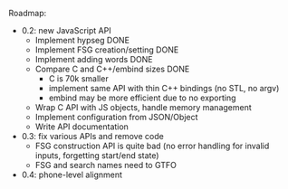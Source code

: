 Roadmap:

- 0.2: new JavaScript API
  - Implement hypseg DONE
  - Implement FSG creation/setting DONE
  - Implement adding words DONE
  - Compare C and C++/embind sizes DONE
	- C is 70k smaller
	- implement same API with thin C++ bindings (no STL, no argv)
	- embind may be more efficient due to no exporting
  - Wrap C API with JS objects, handle memory management
  - Implement configuration from JSON/Object
  - Write API documentation
- 0.3: fix various APIs and remove code
  - FSG construction API is quite bad (no error handling for invalid
	inputs, forgetting start/end state)
  - FSG and search names need to GTFO
- 0.4: phone-level alignment
